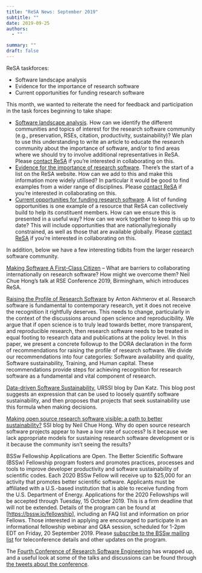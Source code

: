 ```yaml
---
title: "ReSA News: September 2019"
subtitle: ""
date: 2019-09-25
authors:
  - ""

summary: ""
draft: false
---
```


ReSA taskforces:
- Software landscape analysis
- Evidence for the importance of research software
- Current opportunities for funding research software

This month, we wanted to reiterate the need for feedback and participation in the task forces beginning to take shape:

* [Software landscape analysis](https://drive.google.com/open?id=1iBO-mkwrgdveVxWROGz_4Trkv2gey7I9). How can we identify the different communities and topics of interest for the research software community (e.g., preservation, RSEs, citation, productivity, sustainability)? We plan to use this understanding to write an article to educate the research community about the importance of software, and/or to find areas where we should try to involve additional representatives in ReSA. Please [contact ReSA](/about/contact) if you’re interested in collaborating on this.
* [Evidence for the importance of research software](https://drive.google.com/open?id=110nGi3vF7OMOdE4q1w6IhifVEzvBkGo5). There’s the start of a list on the ReSA website. How can we add to this and make this information more widely utilised? In particular it would be good to find examples from a wider range of disciplines. Please [contact ReSA](/about/contact) if you’re interested in collaborating on this.
* [Current opportunities for funding research software](https://drive.google.com/open?id=1GR2V9HM9z10BbkZeBrAT8OStGChqtNtn). A list of funding opportunities is one example of a resource that ReSA can collectively build to help its constituent members. How can we ensure this is presented in a useful way? How can we work together to keep this up to date? This will include opportunities that are nationally/regionally constrained, as well as those that are available globally. Please [contact ReSA](/about/contact) if you’re interested in collaborating on this.

In addition, below we have a few interesting tidbits from the larger research software community.

[Making Software A First-Class Citizen](https://figshare.com/articles/Making_Software_A_First-Class_Citizen/9862835/1) – What are barriers to collaborating internationally on research software? How might we overcome them? Neil Chue Hong’s talk at RSE Conference 2019, Birmingham, which introduces ReSA.

[Raising the Profile of Research Software](https://zenodo.org/record/3378572#.XYMQ3CVS-lN) by Anton Akhmerov et al. Research software is fundamental to contemporary research, yet it does not receive the recognition it rightfully deserves. This needs to change, particularly in the context of the discussions around open science and reproducibility. We argue that if open science is to truly lead towards better, more transparent, and reproducible research, then research software needs to be treated in equal footing to research data and publications at the policy level. In this paper, we present a concrete followup to the DORA declaration in the form of recommendations for raising the profile of research software. We divide our recommendations into four categories: Software availability and quality, Software sustainability, Training, and Human capital. These recommendations provide steps for achieving recognition for research software as a fundamental and vital component of research.

[Data-driven Software Sustainability](http://urssi.us/blog/2019/09/18/data-driven-software-sustainability/), URSSI blog by Dan Katz. This blog post suggests an expression that can be used to loosely quantify software sustainability, and then proposes that projects that seek sustainability use this formula when making decisions.

[Making open source research software visible: a path to better sustainability?](https://software.ac.uk/blog/2019-09-12-making-open-source-research-software-visible-path-better-sustainability) SSI blog by Neil Chue Hong. Why do open source research software projects appear to have a low rate
of success? Is it because we lack appropriate models for sustaining research software development or is it because the community isn’t seeing the results?

BSSw Fellowship Applications are Open. The Better Scientific Software (BSSw) Fellowship program fosters and promotes practices, processes and tools to improve developer productivity and software sustainability of scientific codes. Each 2020 BSSw Fellow will receive up to $25,000 for an activity that promotes better scientific software. Applicants must be affiliated with a U.S.-based institution that is able to receive funding from the U.S. Department of Energy. Applications for the 2020 Fellowships will be accepted through Tuesday, 15 October 2019. This is a firm deadline that will not be extended. Details of the program can be found at [https://bssw.io/fellowship], including an FAQ list and information on prior Fellows. Those interested in applying are encouraged to participate in an informational fellowship webinar and Q&A session, scheduled for 1-2pm EDT on Friday, 20 September 2019. Please [subscribe to the BSSw mailing list](https://bssw.io/pages/receive-our-email-digest) for teleconference details and other updates on the program.

The [Fourth Conference of Research Software Engineering](https://rse.ac.uk/conf2019/) has wrapped up, and a useful look at some of the talks and discussions can be found through [the tweets about the conference](https://twitter.com/hashtag/ukrse19).
